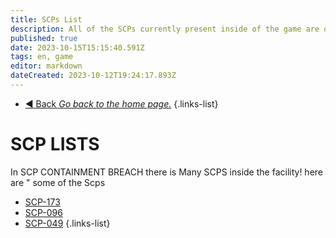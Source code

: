 ```yaml
---
title: SCPs List
description: All of the SCPs currently present inside of the game are on this page.
published: true
date: 2023-10-15T15:15:40.591Z
tags: en, game
editor: markdown
dateCreated: 2023-10-12T19:24:17.893Z
---
```


- [:arrow_backward: Back *Go back to the home page.*](/en/home)
{.links-list}
# SCP LISTS
In SCP CONTAINMENT BREACH there is Many SCPS inside the facility! here are " some of the Scps 
- [SCP-173](e/en/game/scps)
- [SCP-096](en/game/scps/096)
- [SCP-049](en/game/scps/049)
{.links-list}